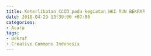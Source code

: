 ```yaml
---
title: Keterlibatan CCID pada kegiatan HKI RUN BEKRAF
date: 2018-04-29 13:30:00 +07:00
categories:
- Acara
tags:
- Bekraf
- Creative Commons Indonesia
---
```


